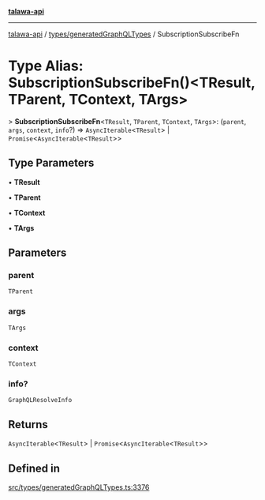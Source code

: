 [**talawa-api**](../../../README.md)

***

[talawa-api](../../../modules.md) / [types/generatedGraphQLTypes](../README.md) / SubscriptionSubscribeFn

# Type Alias: SubscriptionSubscribeFn()\<TResult, TParent, TContext, TArgs\>

\> **SubscriptionSubscribeFn**\<`TResult`, `TParent`, `TContext`, `TArgs`\>: (`parent`, `args`, `context`, `info`?) =\> `AsyncIterable`\<`TResult`\> \| `Promise`\<`AsyncIterable`\<`TResult`\>\>

## Type Parameters

• **TResult**

• **TParent**

• **TContext**

• **TArgs**

## Parameters

### parent

`TParent`

### args

`TArgs`

### context

`TContext`

### info?

`GraphQLResolveInfo`

## Returns

`AsyncIterable`\<`TResult`\> \| `Promise`\<`AsyncIterable`\<`TResult`\>\>

## Defined in

[src/types/generatedGraphQLTypes.ts:3376](https://github.com/PalisadoesFoundation/talawa-api/blob/5c5b29a0ea487bda8306089fe128f43f3be29f94/src/types/generatedGraphQLTypes.ts#L3376)
